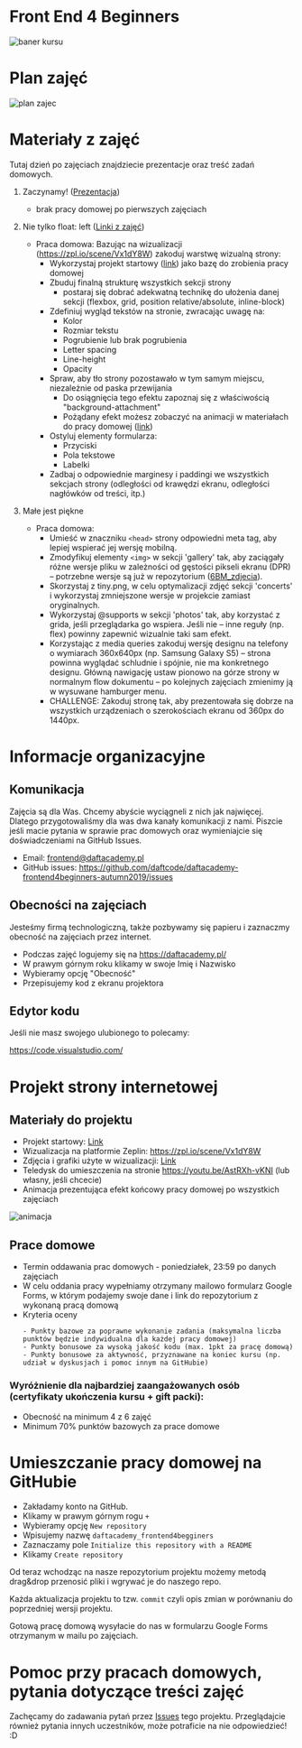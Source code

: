 # Front End 4 Beginners

![baner kursu](assets/baner.jpg)

# Plan zajęć

![plan zajec](assets/plan_zajec.png)

# Materiały z zajęć
Tutaj dzień po zajęciach znajdziecie prezentacje oraz treść zadań domowych.

1. Zaczynamy! ([Prezentacja](assets/Wyklad01_Zaczynamy.pdf))
    - brak pracy domowej po pierwszych zajęciach

2. Nie tylko float: left ([Linki z zajęć](assets/Wyklad02_Nie_tylko_float_left.md))
    - Praca domowa: Bazując na wizualizacji (https://zpl.io/scene/Vx1dY8W) zakoduj warstwę wizualną strony:
        - Wykorzystaj projekt startowy ([link](starter-pack)) jako bazę do zrobienia pracy domowej
        - Zbuduj finalną strukturę wszystkich sekcji strony
            * postaraj się dobrać adekwatną technikę do ułożenia danej sekcji (flexbox, grid, position relative/absolute, inline-block)
        - Zdefiniuj wygląd tekstów na stronie, zwracając uwagę na:
            * Kolor
            * Rozmiar tekstu
            * Pogrubienie lub brak pogrubienia
            * Letter spacing
            * Line-height
            * Opacity
        - Spraw, aby tło strony pozostawało w tym samym miejscu, niezależnie od paska przewijania
            * Do osiągnięcia tego efektu zapoznaj się z właściwością "background-attachment"
            * Pożądany efekt możesz zobaczyć na animacji w materiałach do pracy domowej ([link](https://github.com/daftcode/daftacademy-frontend4beginners-autumn2019/blob/master/README.md#materia%C5%82y-do-projektu))
        - Ostyluj elementy formularza:
            * Przyciski
            * Pola tekstowe
            * Labelki
        - Zadbaj o odpowiednie marginesy i paddingi we wszystkich sekcjach strony (odległości od krawędzi ekranu, odległości nagłówków od treści, itp.)
3. Małe jest piękne
    - Praca domowa:
        - Umieść w znaczniku `<head>` strony odpowiedni meta tag, aby lepiej wspierać jej wersję mobilną.
        - Zmodyfikuj elementy `<img>` w sekcji 'gallery' tak, aby zaciągały różne wersje pliku w zależności od gęstości pikseli ekranu (DPR) – potrzebne wersje są już w repozytorium ([6BM_zdjecia](assets/6BM_zdjecia.zip)).
        - Skorzystaj z tiny.png, w celu optymalizacji zdjęć sekcji 'concerts' i wykorzystaj zmniejszone wersje w projekcie zamiast oryginalnych.
        - Wykorzystaj @supports w sekcji 'photos' tak, aby korzystać z grida, jeśli przeglądarka go wspiera. Jeśli nie – inne reguły (np. flex) powinny zapewnić wizualnie taki sam efekt.
        - Korzystając z media queries zakoduj wersję designu na telefony o wymiarach 360x640px (np. Samsung Galaxy S5) – strona powinna wyglądać schludnie i spójnie, nie ma konkretnego designu. Główną nawigację ustaw pionowo na górze strony w normalnym flow dokumentu – po kolejnych zajęciach zmienimy ją w wysuwane hamburger menu.
        - CHALLENGE: Zakoduj stronę tak, aby prezentowała się dobrze na wszystkich urządzeniach o szerokościach ekranu od 360px do 1440px.

# Informacje organizacyjne

## Komunikacja
Zajęcia są dla Was. Chcemy abyście wyciągneli z nich jak najwięcej. Dlatego przygotowaliśmy dla was dwa kanały komunikacji z nami. Piszcie jeśli macie pytania w sprawie prac domowych oraz wymieniajcie się doświadczeniami na GitHub Issues.
- Email: frontend@daftacademy.pl
- GitHub issues: https://github.com/daftcode/daftacademy-frontend4beginners-autumn2019/issues

## Obecności na zajęciach
Jesteśmy firmą technologiczną, także pozbywamy się papieru i zaznaczmy obecność na zajęciach przez internet.
- Podczas zajęć logujemy się na https://daftacademy.pl/
- W prawym górnym roku klikamy w swoje Imię i Nazwisko
- Wybieramy opcję "Obecność"
- Przepisujemy kod z ekranu projektora

## Edytor kodu

Jeśli nie masz swojego ulubionego to polecamy:

https://code.visualstudio.com/

# Projekt strony internetowej

## Materiały do projektu
- Projekt startowy: [Link](starter-pack)
- Wizualizacja na platformie Zeplin: https://zpl.io/scene/Vx1dY8W
- Zdjęcia i grafiki użyte w wizualizacji: [Link](assets/6BM_zdjecia.zip)
- Teledysk do umieszczenia na stronie https://youtu.be/AstRXh-vKNI (lub własny, jeśli chcecie)
- Animacja prezentująca efekt końcowy pracy domowej po wszystkich zajęciach

![animacja](assets/video.gif)


## Prace domowe
- Termin oddawania prac domowych - poniedziałek, 23:59 po danych zajęciach
- W celu oddania pracy wypełniamy otrzymany mailowo formularz Google Forms, w którym podajemy swoje dane i link do repozytorium z wykonaną pracą domową
- Kryteria oceny
    ~~~~
    - Punkty bazowe za poprawne wykonanie zadania (maksymalna liczba punktów będzie indywidualna dla każdej pracy domowej)
    - Punkty bonusowe za wysoką jakość kodu (max. 1pkt za pracę domową)
    - Punkty bonusowe za aktywność, przyznawane na koniec kursu (np. udział w dyskusjach i pomoc innym na GitHubie)
    ~~~~

### Wyróżnienie dla najbardziej zaangażowanych osób (certyfikaty ukończenia kursu + gift packi):
- Obecność na minimum 4 z 6 zajęć
- Minimum 70% punktów bazowych za prace domowe


# Umieszczanie pracy domowej na GitHubie

- Zakładamy konto na GitHub.
- Klikamy w prawym górnym rogu `+`
- Wybieramy opcję `New repository`
- Wpisujemy nazwę `daftacademy_frontend4begginers`
- Zaznaczamy pole `Initialize this repository with a README`
- Klikamy `Create repository`

Od teraz wchodząc na nasze repozytorium projektu możemy metodą drag&drop przenosić pliki i wgrywać je do naszego repo.

Każda aktualizacja projektu to tzw. `commit` czyli opis zmian w porównaniu do poprzedniej wersji projektu.

Gotową pracę domową wysyłacie do nas w formularzu Google Forms otrzymanym w mailu po zajęciach.

# Pomoc przy pracach domowych, pytania dotyczące treści zajęć
Zachęcamy do zadawania pytań przez [Issues](https://github.com/daftcode/daftacademy-frontend4beginners-autumn2019/issues) tego projektu. Przeglądajcie również pytania innych uczestników, może potraficie na nie odpowiedzieć! :D

